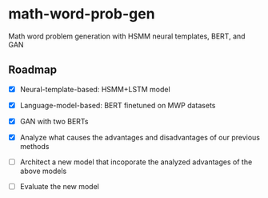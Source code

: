 # math-word-prob-gen
Math word problem generation with HSMM neural templates, BERT, and GAN


## Roadmap
- [x] Neural-template-based: HSMM+LSTM model
- [x] Language-model-based: BERT finetuned on MWP datasets
- [x] GAN with two BERTs
- [x] Analyze what causes the advantages and disadvantages of our previous  methods
- [ ] Architect a new model that incoporate the analyzed advantages of the above models
- [ ] Evaluate the new model
  
